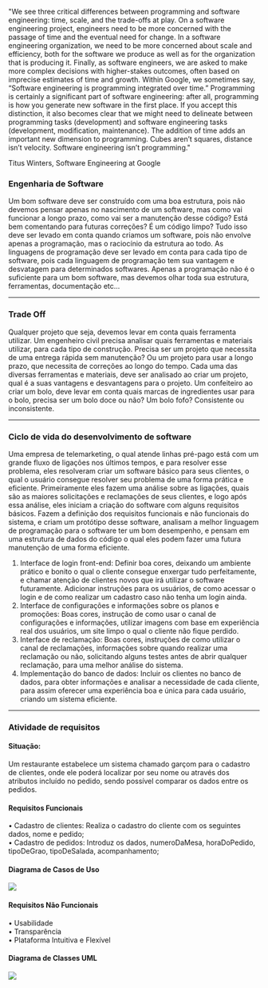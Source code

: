 "We see three critical differences between programming and software engineering: time, scale, and the trade-offs at play. 
On a software engineering project, engineers need to be more concerned with the passage of time and the eventual need for change. 
In a software engineering organization, we need to be more concerned about scale and efficiency, both for the software we produce as well as for the organization that is producing it. 
Finally, as software engineers, we are asked to make more complex decisions with higher-stakes outcomes, often based on imprecise estimates of time and growth. 
Within Google, we sometimes say, “Software engineering is programming integrated over time.” 
Programming is certainly a significant part of software engineering: after all, programming is how you generate new software in the first place. 
If you accept this distinction, it also becomes clear that we might need to delineate between programming tasks (development) 
and software engineering tasks (development, modification, maintenance). The addition of time adds an important new dimension to programming. 
Cubes aren’t squares, distance isn’t velocity. Software engineering isn’t programming."

Titus Winters, Software Engineering at Google

<strong><h3> Engenharia de Software </h3></strong>

Um bom software deve ser construído com uma boa estrutura, pois não devemos pensar apenas no nascimento de um software, mas como vai funcionar a longo prazo, como vai ser a manutenção desse código? Está bem comentando para futuras correções? É um código limpo? Tudo isso deve ser levado em conta quando criamos um software, pois não envolve apenas a programação, mas o raciocínio da estrutura ao todo. As linguagens de programação deve ser levado em conta para cada tipo de software, pois cada linguagem de programação tem sua vantagem e desvatagem para determinados softwares. Apenas a programação não é o suficiente para um bom software, mas devemos olhar toda sua estrutura, ferramentas, documentação etc...
<hr>

<strong><h3> Trade Off </h3></strong>


Qualquer projeto que seja, devemos levar em conta quais ferramenta utilizar. Um engenheiro civil precisa analisar quais ferramentas e materiais utilizar, para cada tipo de construção. Precisa ser um projeto que necessita de uma entrega rápida sem manutenção? Ou um projeto para usar a longo prazo, que necessita de correções ao longo do tempo. Cada uma das diversas ferramentas e materiais, deve ser analisado ao criar um projeto, qual é a suas vantagens e desvantagens para o projeto.
Um confeiteiro ao criar um bolo, deve levar em conta quais marcas de ingredientes usar para o bolo, precisa ser um bolo doce ou não? Um bolo fofo? Consistente ou inconsistente. 
<hr>
<strong><h3> Ciclo de vida do desenvolvimento de software </h3></strong>

Uma empresa de telemarketing, o qual atende linhas pré-pago está com um grande fluxo de ligações nos últimos tempos, e para resolver esse problema, eles resolveram criar um software básico para seus clientes, o qual o usuário consegue resolver seu problema de uma forma prática e eficiente. Primeiramente eles fazem uma análise sobre as ligações, quais são as maiores solicitações e reclamações de seus clientes, e logo após essa análise, eles iniciam a criação do software com alguns requisitos básicos. Fazem a definição dos requisitos funcionais e não funcionais do sistema, e criam um protótipo desse software, analisam a melhor linguagem de programação para o software ter um bom desempenho, e pensam em uma estrutura de dados do código o qual eles podem fazer uma futura manutenção de uma forma eficiente.

1.	Interface de login front-end: Definir boa cores, deixando um ambiente prático e bonito o qual o cliente consegue enxergar tudo perfeitamente, e chamar atenção de clientes novos que irá utilizar o software futuramente. Adicionar instruções para os usuários, de como acessar o login e de como realizar um cadastro caso não tenha um login ainda.
2.	Interface de configurações e informações sobre os planos e promoções: Boas cores, instrução de como usar o canal de configurações e informações, utilizar imagens com base em experiência real dos usuários, um site limpo o qual o cliente não fique perdido. 
3.	Interface de reclamação: Boas cores, instruções de como utilizar o canal de reclamações, informações sobre quando realizar uma reclamação ou não, solicitando alguns testes antes de abrir qualquer reclamação, para uma melhor análise do sistema.
4.	Implementação do banco de dados: Incluir os clientes no banco de dados, para obter informações e analisar a necessidade de cada cliente, para assim oferecer uma experiência boa e única para cada usuário, criando um sistema eficiente.
<hr>

<strong><h3> Atividade de requisitos </h3></strong>
<strong><h4> Situação: </h4></strong>
Um restaurante estabelece um sistema chamado garçom para o cadastro de clientes, onde ele poderá localizar por seu nome ou através dos atributos incluído no pedido, sendo possível comparar os dados entre os pedidos.
<strong><h4> Requisitos Funcionais  </h4></strong>

•	Cadastro de clientes: Realiza o cadastro do cliente com os seguintes dados, nome e pedido;<br>
•	Cadastro de pedidos: Introduz os dados, numeroDaMesa, horaDoPedido, tipoDeGrao, tipoDeSalada, acompanhamento; 
<strong><h4> Diagrama de Casos de Uso </h4></strong>
<img src = "https://user-images.githubusercontent.com/101937633/203674418-aa042d1f-f48a-4059-8a43-a36304952b4b.png" />
<strong><h4> Requisitos Não Funcionais </h4></strong>

•	Usabilidade<br>
•	Transparência<br>
•	Plataforma Intuitiva e Flexível<br>

<strong><h4> Diagrama de Classes UML </h4></strong>

<img src = "https://user-images.githubusercontent.com/101937633/203813781-209e9607-4368-45ad-96dc-f2c8536bc766.png" />










  
